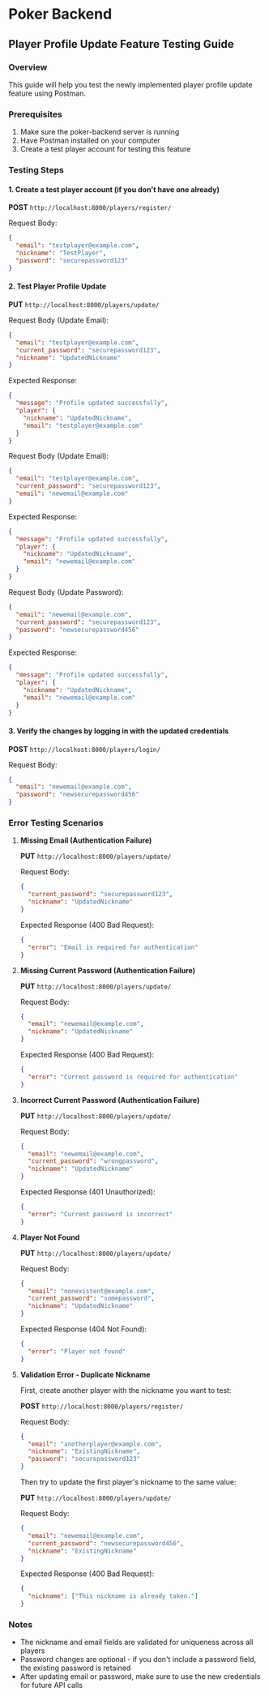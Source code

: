 # Poker Backend

## Player Profile Update Feature Testing Guide

### Overview
This guide will help you test the newly implemented player profile update feature using Postman.

### Prerequisites
1. Make sure the poker-backend server is running
2. Have Postman installed on your computer
3. Create a test player account for testing this feature

### Testing Steps

#### 1. Create a test player account (if you don't have one already)

**POST** `http://localhost:8000/players/register/`

Request Body:
```json
{
  "email": "testplayer@example.com",
  "nickname": "TestPlayer",
  "password": "securepassword123"
}
```

#### 2. Test Player Profile Update

**PUT** `http://localhost:8000/players/update/`

Request Body (Update Email):
```json
{
  "email": "testplayer@example.com",
  "current_password": "securepassword123",
  "nickname": "UpdatedNickname"
}
```

Expected Response:
```json
{
  "message": "Profile updated successfully",
  "player": {
    "nickname": "UpdatedNickname",
    "email": "testplayer@example.com"
  }
}
```

Request Body (Update Email):
```json
{
  "email": "testplayer@example.com",
  "current_password": "securepassword123",
  "email": "newemail@example.com"
}
```

Expected Response:
```json
{
  "message": "Profile updated successfully",
  "player": {
    "nickname": "UpdatedNickname",
    "email": "newemail@example.com"
  }
}
```

Request Body (Update Password):
```json
{
  "email": "newemail@example.com",
  "current_password": "securepassword123",
  "password": "newsecurepassword456"
}
```

Expected Response:
```json
{
  "message": "Profile updated successfully",
  "player": {
    "nickname": "UpdatedNickname",
    "email": "newemail@example.com"
  }
}
```

#### 3. Verify the changes by logging in with the updated credentials

**POST** `http://localhost:8000/players/login/`

Request Body:
```json
{
  "email": "newemail@example.com",
  "password": "newsecurepassword456"
}
```

### Error Testing Scenarios

1. **Missing Email (Authentication Failure)**
   
   **PUT** `http://localhost:8000/players/update/`
   
   Request Body:
   ```json
   {
     "current_password": "securepassword123",
     "nickname": "UpdatedNickname"
   }
   ```
   
   Expected Response (400 Bad Request):
   ```json
   {
     "error": "Email is required for authentication"
   }
   ```

2. **Missing Current Password (Authentication Failure)**
   
   **PUT** `http://localhost:8000/players/update/`
   
   Request Body:
   ```json
   {
     "email": "newemail@example.com",
     "nickname": "UpdatedNickname"
   }
   ```
   
   Expected Response (400 Bad Request):
   ```json
   {
     "error": "Current password is required for authentication"
   }
   ```

3. **Incorrect Current Password (Authentication Failure)**
   
   **PUT** `http://localhost:8000/players/update/`
   
   Request Body:
   ```json
   {
     "email": "newemail@example.com",
     "current_password": "wrongpassword",
     "nickname": "UpdatedNickname"
   }
   ```
   
   Expected Response (401 Unauthorized):
   ```json
   {
     "error": "Current password is incorrect"
   }
   ```

4. **Player Not Found**
   
   **PUT** `http://localhost:8000/players/update/`
   
   Request Body:
   ```json
   {
     "email": "nonexistent@example.com",
     "current_password": "somepassword",
     "nickname": "UpdatedNickname"
   }
   ```
   
   Expected Response (404 Not Found):
   ```json
   {
     "error": "Player not found"
   }
   ```

5. **Validation Error - Duplicate Nickname**
   
   First, create another player with the nickname you want to test:
   
   **POST** `http://localhost:8000/players/register/`
   
   Request Body:
   ```json
   {
     "email": "anotherplayer@example.com",
     "nickname": "ExistingNickname",
     "password": "securepassword123"
   }
   ```
   
   Then try to update the first player's nickname to the same value:
   
   **PUT** `http://localhost:8000/players/update/`
   
   Request Body:
   ```json
   {
     "email": "newemail@example.com",
     "current_password": "newsecurepassword456",
     "nickname": "ExistingNickname"
   }
   ```
   
   Expected Response (400 Bad Request):
   ```json
   {
     "nickname": ["This nickname is already taken."]
   }
   ```

### Notes

- The nickname and email fields are validated for uniqueness across all players
- Password changes are optional - if you don't include a password field, the existing password is retained
- After updating email or password, make sure to use the new credentials for future API calls
